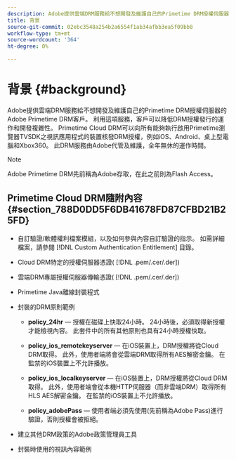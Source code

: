 ```yaml
---
description: Adobe提供雲端DRM服務給不想開發及維護自己的Primetime DRM授權伺服器的Adobe Primetime DRM客戶。 利用這項服務，客戶可以降低DRM授權發行的運作和開發複雜性。 Primetime Cloud DRM可以向所有能夠執行啟用Primetime瀏覽器TVSDK之視訊應用程式的裝置核發DRM授權，例如iOS、Android、桌上型電腦和Xbox360。 此DRM服務由Adobe代管及維護，全年無休的運作時間。
title: 背景
source-git-commit: 02ebc3548a254b2a6554f1ab34afbb3ea5f09bb8
workflow-type: tm+mt
source-wordcount: '364'
ht-degree: 0%

---
```


# 背景 {#background}

Adobe提供雲端DRM服務給不想開發及維護自己的Primetime DRM授權伺服器的Adobe Primetime DRM客戶。 利用這項服務，客戶可以降低DRM授權發行的運作和開發複雜性。 Primetime Cloud DRM可以向所有能夠執行啟用Primetime瀏覽器TVSDK之視訊應用程式的裝置核發DRM授權，例如iOS、Android、桌上型電腦和Xbox360。 此DRM服務由Adobe代管及維護，全年無休的運作時間。

>[!NOTE]
>
>Adobe Primetime DRM先前稱為Adobe存取，在此之前則為Flash Access。

## Primetime Cloud DRM隨附內容 {#section_788D0DD5F6DB41678FD87CFBD21B25FD}

* 自訂驗證/軟體權利檔案模組，以及如何參與內容自訂驗證的指示。 如需詳細檔案，請參閱 [!DNL Custom Authentication Entitlement] 目錄。
* Cloud DRM特定的授權伺服器憑證( [!DNL .pem/.cer/.der])

* 雲端DRM專屬授權伺服器傳輸憑證( [!DNL .pem/.cer/.der])

* Primetime Java離線封裝程式
* 封裝的DRM原則範例

   * **policy_24hr**  — 授權在磁碟上快取24小時。 24小時後，必須取得新授權才能檢視內容。 此套件中的所有其他原則也具有24小時授權快取。
   * **policy_ios_remotekeyserver**  — 在iOS裝置上，DRM授權將從Cloud DRM取得。 此外，使用者端將會從雲端DRM取得所有AES解密金鑰。 在監禁的iOS裝置上不允許播放。

   * **policy_ios_localkeyserver**  — 在iOS裝置上，DRM授權將從Cloud DRM取得。 此外，使用者端會從本機HTTP伺服器（而非雲端DRM）取得所有HLS AES解密金鑰。 在監禁的iOS裝置上不允許播放。

   * **policy_adobePass**  — 使用者端必須先使用(先前稱為Adobe Pass)進行驗證，否則授權會被拒絕。

* 建立其他DRM政策的Adobe政策管理員工具
* 封裝時使用的視訊內容範例
